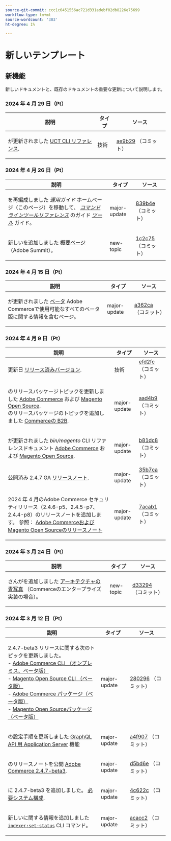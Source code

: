 ```yaml
---
source-git-commit: ccc1c6451556ac721d331adebf02db8226e75699
workflow-type: tm+mt
source-wordcount: '303'
ht-degree: 1%

---
```

# 新しいテンプレート

## 新機能

新しいドキュメントと、既存のドキュメントの重要な更新について説明します。

### 2024 年 4 月 29 日（Pt）

<table style="table-layout:auto;">
  <thead>
    <tr>
      <th>説明</th>
      <th>タイプ</th>
      <th>ソース</th>
    </tr>
  </thead>
  <tbody>
    <tr>
      <td><p>が更新されました <a href="https://experienceleague.adobe.com/en/docs/commerce-operations/reference/uct">UCT CLI リファレンス</a>.</p>
</td>
      <td>技術</td>
      <td><a href="https://github.com/AdobeDocs/commerce-operations.en/commit/ae9b29601953f25ca28f253f557d547b200616a0">ae9b29</a> （コミット）</td>
    </tr>
  </tbody>
</table>

### 2024 年 4 月 26 日（Pt）

<table style="table-layout:auto;">
  <thead>
    <tr>
      <th>説明</th>
      <th>タイプ</th>
      <th>ソース</th>
    </tr>
  </thead>
  <tbody>
    <tr>
      <td><p>を再編成しました <em>運用ガイド</em> ホームページ（このページ）を移動して、 <em><a href="https://experienceleague.adobe.com/en/docs/commerce-operations/tools/cli-reference/commerce-on-premises">コマンドラインツールリファレンス</a></em> のガイド <em><a href="https://experienceleague.adobe.com/en/docs/commerce-operations/tools/overview">ツール</a></em> ガイド。</p>
</td>
      <td>major-update</td>
      <td><a href="https://github.com/AdobeDocs/commerce-operations.en/commit/839b4e26a7c5d662093c7c1eec3fd5883ed7706a">839b4e</a> （コミット）</td>
    </tr>
    <tr>
      <td><p>新しいを追加しました <a href="https://experienceleague.adobe.com/docs/commerce-operations/events/summit/2024.html">概要ページ</a> （Adobe Summit）。</p>
</td>
      <td>new-topic</td>
      <td><a href="https://github.com/AdobeDocs/commerce-operations.en/commit/1c2c75da7cda0e3c38ea904c98932472b618a3e5">1c2c75</a> （コミット）</td>
    </tr>
  </tbody>
</table>

### 2024 年 4 月 15 日（Pt）

<table style="table-layout:auto;">
  <thead>
    <tr>
      <th>説明</th>
      <th>タイプ</th>
      <th>ソース</th>
    </tr>
  </thead>
  <tbody>
    <tr>
      <td><p>が更新されました <a href="https://experienceleague.adobe.com/en/docs/commerce-operations/release/beta">ベータ</a> Adobe Commerceで使用可能なすべてのベータ版に関する情報を含むページ。</p>
</td>
      <td>major-update</td>
      <td><a href="https://github.com/AdobeDocs/commerce-operations.en/commit/a362cad66d38a89bacda656d1520047e22262179">a362ca</a> （コミット）</td>
    </tr>
  </tbody>
</table>

### 2024 年 4 月 9 日（Pt）

<table style="table-layout:auto;">
  <thead>
    <tr>
      <th>説明</th>
      <th>タイプ</th>
      <th>ソース</th>
    </tr>
  </thead>
  <tbody>
    <tr>
      <td><p>更新日 <a href="https://experienceleague.adobe.com/docs/commerce-operations/release/versions.html">リリース済みバージョン</a>.</p>
</td>
      <td>技術</td>
      <td><a href="https://github.com/AdobeDocs/commerce-operations.en/commit/efd2fc4285a5cdc7ee20ead299ee16e54f9bcb83">efd2fc</a> （コミット）</td>
    </tr>
    <tr>
      <td><p>のリリースパッケージトピックを更新しました <a href="https://experienceleague.adobe.com/en/docs/commerce-operations/release/packages/adobe-commerce">Adobe Commerce</a> および <a href="https://experienceleague.adobe.com/en/docs/commerce-operations/release/packages/magento-open-source">Magento Open Source</a>.<br /> のリリースパッケージのトピックを追加しました <a href="https://experienceleague.adobe.com/en/docs/commerce-operations/release/packages/adobe-commerce-b2b">Commerceの B2B</a>.</p>
</td>
      <td>major-update</td>
      <td><a href="https://github.com/AdobeDocs/commerce-operations.en/commit/aad4b904ba95142d1d848f934c9d3702cc37ec16">aad4b9</a> （コミット）</td>
    </tr>
    <tr>
      <td><p>が更新されました <em>bin/magento</em> CLI リファレンスドキュメント <a href="https://experienceleague.adobe.com/en/docs/commerce-operations/reference/commerce-on-premises">Adobe Commerce</a> および <a href="https://experienceleague.adobe.com/en/docs/commerce-operations/reference/magento-open-source">Magento Open Source</a>.</p>
</td>
      <td>major-update</td>
      <td><a href="https://github.com/AdobeDocs/commerce-operations.en/commit/b81dc87a261f128cdb572a30ff5538dae2087c49">b81dc8</a> （コミット）</td>
    </tr>
    <tr>
      <td><p>公開済み 2.4.7 GA <a href="https://experienceleague.adobe.com/en/docs/commerce-operations/release/notes/adobe-commerce/2-4-7">リリースノート</a>.</p>
</td>
      <td>major-update</td>
      <td><a href="https://github.com/AdobeDocs/commerce-operations.en/commit/35b7caafbef5ced52ef6e4907e0634dfb2a61e4f">35b7ca</a> （コミット）</td>
    </tr>
    <tr>
      <td><p>2024 年 4 月のAdobe Commerce セキュリティリリース（2.4.6-p5、2.4.5-p7、2.4.4-p8）のリリースノートを追加します。 参照： <a href="https://experienceleague.adobe.com/docs/commerce-operations/release/notes/overview.html">Adobe CommerceおよびMagento Open Sourceのリリースノート</a></p>
</td>
      <td>major-update</td>
      <td><a href="https://github.com/AdobeDocs/commerce-operations.en/commit/7acab1d8d3f7b11cc1387b5558521f282ba0873f">7acab1</a> （コミット）</td>
    </tr>
  </tbody>
</table><!-- date_group -->

### 2024 年 3 月 24 日（Pt）

<table style="table-layout:auto;">
  <thead>
    <tr>
      <th>説明</th>
      <th>タイプ</th>
      <th>ソース</th>
    </tr>
  </thead>
  <tbody>
    <tr>
      <td><p>さんがを追加しました <a href="https://experienceleague.adobe.com/docs/commerce-operations/implementation-playbook/architecture/enterprise-blueprint.html">アーキテクチャの青写真</a> （Commerceのエンタープライズ実装の場合）。</p>
</td>
      <td>new-topic</td>
      <td><a href="https://github.com/AdobeDocs/commerce-operations.en/commit/d33294d02b4431d4aa473aa5d0ab42e297cfed14">d33294</a> （コミット）</td>
    </tr>
  </tbody>
</table>

### 2024 年 3 月 12 日（Pt）

<table style="table-layout:auto;">
  <thead>
    <tr>
      <th>説明</th>
      <th>タイプ</th>
      <th>ソース</th>
    </tr>
  </thead>
  <tbody>
    <tr>
      <td><p>2.4.7-beta3 リリースに関する次のトピックを更新しました。<br />- <a href="https://experienceleague.adobe.com/docs/commerce-operations/reference/commerce-on-premises-beta.html">Adobe Commerce CLI （オンプレミス、ベータ版）</a><br />- <a href="https://experienceleague.adobe.com/docs/commerce-operations/reference/magento-open-source-beta.html">Magento Open Source CLI （ベータ版）</a><br />- <a href="https://experienceleague.adobe.com/docs/commerce-operations/release/packages/adobe-commerce-beta.html">Adobe Commerce パッケージ（ベータ版）</a><br />- <a href="https://experienceleague.adobe.com/docs/commerce-operations/release/packages/magento-open-source-beta.html">Magento Open Sourceパッケージ（ベータ版）</a></p>
</td>
      <td>major-update</td>
      <td><a href="https://github.com/AdobeDocs/commerce-operations.en/commit/28029603b0a23eb161480363b5106142beda4180">280296</a> （コミット）</td>
    </tr>
    <tr>
      <td><p>の設定手順を更新しました <a href="https://experienceleague.adobe.com/docs/commerce-operations/performance-best-practices/performance-best-practices/application-server.html">GraphQL API 用 Application Server</a> 機能</p>
</td>
      <td>major-update</td>
      <td><a href="https://github.com/AdobeDocs/commerce-operations.en/commit/a4f907a793b4384cb7c162c032a153fafbbc6ff3">a4f907</a> （コミット）</td>
    </tr>
    <tr>
      <td><p>のリリースノートを公開 <a href="https://experienceleague.adobe.com/docs/commerce-operations/release/notes/adobe-commerce/2-4-7.html">Adobe Commerce 2.4.7-beta3</a>.</p>
</td>
      <td>major-update</td>
      <td><a href="https://github.com/AdobeDocs/commerce-operations.en/commit/d5bd6e1e9af78b24c687554261a50d4dce9483d6">d5bd6e</a> （コミット）</td>
    </tr>
    <tr>
      <td><p>に 2.4.7-beta3 を追加しました。 <a href="https://experienceleague.adobe.com/docs/commerce-operations/installation-guide/system-requirements.html">必要システム構成</a>.</p>
</td>
      <td>major-update</td>
      <td><a href="https://github.com/AdobeDocs/commerce-operations.en/commit/4c622c47862c61fc9e6587ff95b3ac45142c2318">4c622c</a> （コミット）</td>
    </tr>
    <tr>
      <td><p>新しいに関する情報を追加しました <a href="https://experienceleague.adobe.com/docs/commerce-operations/configuration-guide/cli/manage-indexers.html"><code class="language-plaintext highlighter-rouge">indexer:set-status</code></a> CLI コマンド。</p>
</td>
      <td>major-update</td>
      <td><a href="https://github.com/AdobeDocs/commerce-operations.en/commit/acacc285f8b977b33bb27af76c971bc4015a2b45">acacc2</a> （コミット）</td>
    </tr>
  </tbody>
</table><!-- date_group --><!-- month_group --><!-- year_group -->
